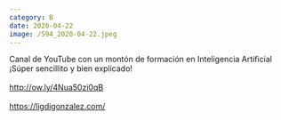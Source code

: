 ```yaml
--- 
category: B 
date: 2020-04-22 
image: /594_2020-04-22.jpeg 
--- 
```


Canal de YouTube con un montón de formación en Inteligencia Artificial ¡Súper sencillito y bien explicado!<br><br>http://ow.ly/4Nua50zi0qB<br><br>https://ligdigonzalez.com/